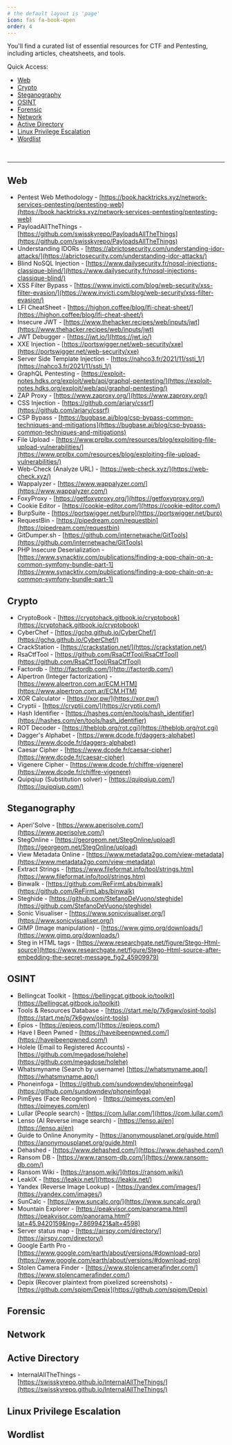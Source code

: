 ```yaml
---
# the default layout is 'page'
icon: fas fa-book-open
order: 4
---
```


You'll find a curated list of essential resources for CTF and Pentesting, including articles, cheatsheets, and tools.


Quick Access:

- <a href="#web">Web</a>
- <a href="#crypto">Crypto</a>
- <a href="#steganography">Steganography</a>
- <a href="#osint">OSINT</a>
- <a href="#forensic">Forensic</a>
- <a href="#network">Network</a>
- <a href="#active-directory">Active Directory</a>
- <a href="#linux-privilege-escalation">Linux Privilege Escalation</a>
- <a href="#wordlist">Wordlist</a>


<br>

_____________________________________________________



## Web

- Pentest Web Methodology - [https://book.hacktricks.xyz/network-services-pentesting/pentesting-web](https://book.hacktricks.xyz/network-services-pentesting/pentesting-web)
- PayloadAllTheThings - [https://github.com/swisskyrepo/PayloadsAllTheThings](https://github.com/swisskyrepo/PayloadsAllTheThings)
- Understanding IDORs - [https://abrictosecurity.com/understanding-idor-attacks/](https://abrictosecurity.com/understanding-idor-attacks/)
- Blind NoSQL Injection - [https://www.dailysecurity.fr/nosql-injections-classique-blind/](https://www.dailysecurity.fr/nosql-injections-classique-blind/)
- XSS Filter Bypass - [https://www.invicti.com/blog/web-security/xss-filter-evasion/](https://www.invicti.com/blog/web-security/xss-filter-evasion/)
- LFI CheatSheet - [https://highon.coffee/blog/lfi-cheat-sheet/](https://highon.coffee/blog/lfi-cheat-sheet/)
- Insecure JWT - [https://www.thehacker.recipes/web/inputs/jwt](https://www.thehacker.recipes/web/inputs/jwt)
- JWT Debugger - [https://jwt.io/](https://jwt.io/)
- XXE Injection - [https://portswigger.net/web-security/xxe](https://portswigger.net/web-security/xxe)
- Server Side Template Injection - [https://nahco3.fr/2021/11/ssti_1/](https://nahco3.fr/2021/11/ssti_1/)
- GraphQL Pentesting - [https://exploit-notes.hdks.org/exploit/web/api/graphql-pentesting/](https://exploit-notes.hdks.org/exploit/web/api/graphql-pentesting/)
- ZAP Proxy - [https://www.zaproxy.org/](https://www.zaproxy.org/)
- CSS Injection - [https://github.com/ariary/cssrf](https://github.com/ariary/cssrf)
- CSP Bypass - [https://bugbase.ai/blog/csp-bypass-common-techniques-and-mitigations](https://bugbase.ai/blog/csp-bypass-common-techniques-and-mitigations)
- File Upload - [https://www.prplbx.com/resources/blog/exploiting-file-upload-vulnerabilities/](https://www.prplbx.com/resources/blog/exploiting-file-upload-vulnerabilities/)
- Web-Check (Analyze URL) - [https://web-check.xyz/](https://web-check.xyz/)
- Wappalyzer - [https://www.wappalyzer.com/](https://www.wappalyzer.com/)
- FoxyProxy - [https://getfoxyproxy.org/](https://getfoxyproxy.org/)
- Cookie Editor - [https://cookie-editor.com/](https://cookie-editor.com/)
- BurpSuite - [https://portswigger.net/burp](https://portswigger.net/burp)
- RequestBin - [https://pipedream.com/requestbin](https://pipedream.com/requestbin)
- GitDumper.sh - [https://github.com/internetwache/GitTools](https://github.com/internetwache/GitTools)
- PHP Insecure Deserialization - [https://www.synacktiv.com/publications/finding-a-pop-chain-on-a-common-symfony-bundle-part-1](https://www.synacktiv.com/publications/finding-a-pop-chain-on-a-common-symfony-bundle-part-1)

## Crypto

- CryptoBook - [https://cryptohack.gitbook.io/cryptobook](https://cryptohack.gitbook.io/cryptobook)
- CyberChef - [https://gchq.github.io/CyberChef/](https://gchq.github.io/CyberChef/)
- CrackStation - [https://crackstation.net/](https://crackstation.net/)
- RsaCtfTool - [https://github.com/RsaCtfTool/RsaCtfTool](https://github.com/RsaCtfTool/RsaCtfTool)
- Factordb - [http://factordb.com/](http://factordb.com/)
- Alpertron (Integer factorization) - [https://www.alpertron.com.ar/ECM.HTM](https://www.alpertron.com.ar/ECM.HTM)
- XOR Calculator - [https://xor.pw/](https://xor.pw/)
- Cryptii - [https://cryptii.com/](https://cryptii.com/)
- Hash Identifier - [https://hashes.com/en/tools/hash_identifier](https://hashes.com/en/tools/hash_identifier)
- ROT Decoder - [https://theblob.org/rot.cgi](https://theblob.org/rot.cgi)
- Dagger's Alphabet - [https://www.dcode.fr/daggers-alphabet](https://www.dcode.fr/daggers-alphabet)
- Caesar Cipher - [https://www.dcode.fr/caesar-cipher](https://www.dcode.fr/caesar-cipher)
- Vigenere Cipher - [https://www.dcode.fr/chiffre-vigenere](https://www.dcode.fr/chiffre-vigenere)
- Quipqiup (Substitution solver) - [https://quipqiup.com/](https://quipqiup.com/)

## Steganography

- Aperi'Solve - [https://www.aperisolve.com/](https://www.aperisolve.com/)
- StegOnline - [https://georgeom.net/StegOnline/upload](https://georgeom.net/StegOnline/upload)
- View Metadata Online - [https://www.metadata2go.com/view-metadata](https://www.metadata2go.com/view-metadata)
- Extract Strings - [https://www.fileformat.info/tool/strings.htm](https://www.fileformat.info/tool/strings.htm)
- Binwalk - [https://github.com/ReFirmLabs/binwalk](https://github.com/ReFirmLabs/binwalk)
- Steghide - [https://github.com/StefanoDeVuono/steghide](https://github.com/StefanoDeVuono/steghide)
- Sonic Visualiser - [https://www.sonicvisualiser.org/](https://www.sonicvisualiser.org/)
- GIMP (Image manipulation) - [https://www.gimp.org/downloads/](https://www.gimp.org/downloads/)
- Steg in HTML tags - [https://www.researchgate.net/figure/Stego-Html-source](https://www.researchgate.net/figure/Stego-Html-source-after-embedding-the-secret-message_fig2_45909979)

## OSINT

- Bellingcat Toolkit - [https://bellingcat.gitbook.io/toolkit](https://bellingcat.gitbook.io/toolkit)
- Tools & Resources Database - [https://start.me/p/7k6gwv/osint-tools](https://start.me/p/7k6gwv/osint-tools)
- Epios - [https://epieos.com/](https://epieos.com/)
- Have I Been Pwned - [https://haveibeenpwned.com/](https://haveibeenpwned.com/)
- Holele (Email to Registered Accounts) - [https://github.com/megadose/holehe](https://github.com/megadose/holehe)
- Whatsmyname (Search by username) [https://whatsmyname.app/](https://whatsmyname.app/)
- Phoneinfoga - [https://github.com/sundowndev/phoneinfoga](https://github.com/sundowndev/phoneinfoga)
- PimEyes (Face Recognition) - [https://pimeyes.com/en](https://pimeyes.com/en)
- Lullar (People search) - [https://com.lullar.com/](https://com.lullar.com/)
- Lenso (AI Reverse image search) - [https://lenso.ai/en](https://lenso.ai/en)
- Guide to Online Anonymity - [https://anonymousplanet.org/guide.html](https://anonymousplanet.org/guide.html)
- Dehashed - [https://www.dehashed.com/](https://www.dehashed.com/)
- Ransom DB - [https://www.ransom-db.com/](https://www.ransom-db.com/)
- Ransom Wiki - [https://ransom.wiki/](https://ransom.wiki/)
- LeakIX - [https://leakix.net/](https://leakix.net/)
- Yandex (Reverse Image Lookup) -  [https://yandex.com/images/](https://yandex.com/images/)
- SunCalc - [https://www.suncalc.org/](https://www.suncalc.org/)
- Mountain Explorer - [https://peakvisor.com/panorama.html](https://peakvisor.com/panorama.html?lat=45.9420159&lng=7.8699421&alt=4598)
- Server status map - [https://airspy.com/directory/](https://airspy.com/directory/)
- Google Earth Pro - [https://www.google.com/earth/about/versions/#download-pro](https://www.google.com/earth/about/versions/#download-pro)
- Stolen Camera Finder - [https://www.stolencamerafinder.com/](https://www.stolencamerafinder.com/)
- Depix (Recover plaintext from pixelized screenshots) - [https://github.com/spipm/Depix](https://github.com/spipm/Depix)

## Forensic

## Network

## Active Directory

- InternalAllTheThings - [https://swisskyrepo.github.io/InternalAllTheThings/](https://swisskyrepo.github.io/InternalAllTheThings/)

## Linux Privilege Escalation

## Wordlist